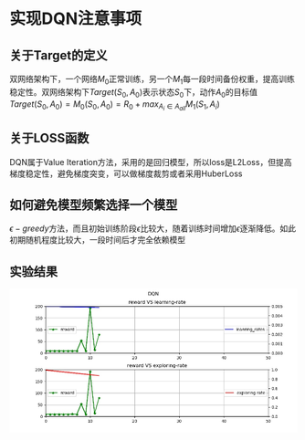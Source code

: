 # 实现DQN注意事项

## 关于Target的定义  

双网络架构下，一个网络$M_0$正常训练，另一个$M_1$每一段时间备份权重，提高训练稳定性。双网络架构下$Target(S_0,A_0)$表示状态$S_0$下，动作$A_0$的目标值 $Target(S_0,A_0) = M_0(S_0,A_0)= R_0 + max_{A_i \in A_{all}}{M_1(S_1,A_i)}$

## 关于LOSS函数  

DQN属于Value Iteration方法，采用的是回归模型，所以loss是L2Loss，但提高梯度稳定性，避免梯度突变，可以做梯度裁剪或者采用HuberLoss

## 如何避免模型频繁选择一个模型

$\epsilon -greedy$方法，而且初始训练阶段$\epsilon$比较大，随着训练时间增加$\epsilon$逐渐降低。如此初期随机程度比较大，一段时间后才完全依赖模型

## 实验结果
![TRAIN_DQN](DQN_TRAIN.jpg)